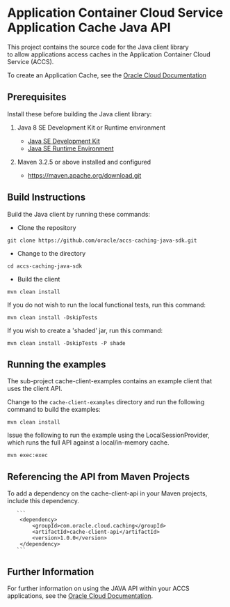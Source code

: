 # Application Container Cloud Service Application Cache Java API

This project contains the source code for the Java client library  
to allow applications access caches in the Application Container Cloud Service (ACCS).

To create an Application Cache, see the [Oracle Cloud Documentation](http://www.oracle.com/pls/topic/lookup?ctx=cloud&id=CACHE-GUID-9E86E21F-E84C-4F2D-B101-FD461C8A0455)

## Prerequisites

Install these before building the Java client library:

1. Java 8 SE Development Kit or Runtime environment

     - [Java SE Development Kit](http://www.oracle.com/technetwork/java/javase/downloads/jdk8-downloads-2133151.html)
     - [Java SE Runtime Environment](http://www.oracle.com/technetwork/java/javase/downloads/jre8-downloads-2133155.html)

2. Maven 3.2.5 or above installed and configured

   - https://maven.apache.org/download.git


## Build Instructions

Build the Java client by running these commands:

  - Clone the repository

   ```
   git clone https://github.com/oracle/accs-caching-java-sdk.git
   ```

  - Change to the directory

   ```
   cd accs-caching-java-sdk
   ```

  - Build the client

   ```
   mvn clean install
   ```

   If you do not wish to run the local functional tests, run this command:

   ```
   mvn clean install -DskipTests
   ```

   If you wish to create a 'shaded' jar, run this command:
  
   ```
   mvn clean install -DskipTests -P shade
   ```
    
## Running the examples

The sub-project cache-client-examples contains an example client that uses 
the client API.

Change to the `cache-client-examples` directory and run the following command to build the examples:


   ```
   mvn clean install
   ```

Issue the following to run the example using the LocalSessionProvider, which runs 
the full API against a local/in-memory cache.


   ```
   mvn exec:exec
   ```
     
## Referencing the API from Maven Projects
       
To add a dependency on the cache-client-api in your Maven projects, include
       this dependency.
       
       ```
        <dependency>
            <groupId>com.oracle.cloud.caching</groupId>
            <artifactId>cache-client-api</artifactId>
            <version>1.0.0</version>
        </dependency>
       ```
  
## Further Information
       
For further information on using the JAVA API within your ACCS applications, see 
       the [Oracle Cloud Documentation](http://www.oracle.com/pls/topic/lookup?ctx=cloud&id=CACHE-GUID-9E86E21F-E84C-4F2D-B101-FD461C8A0455).
       
       
